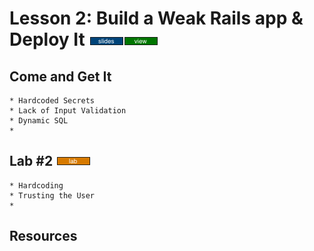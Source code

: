 # Lesson 2: Build a Weak Rails app & Deploy It [![slides](../_images/slides-clean.png)]()[![view](../_images/view-clean.png)]()

## Come and Get It

```
* Hardcoded Secrets
* Lack of Input Validation
* Dynamic SQL
* 

```

## Lab #2 [![slides](../_images/lab-clean.png)]()
```
* Hardcoding
* Trusting the User
* 

```

## Resources

